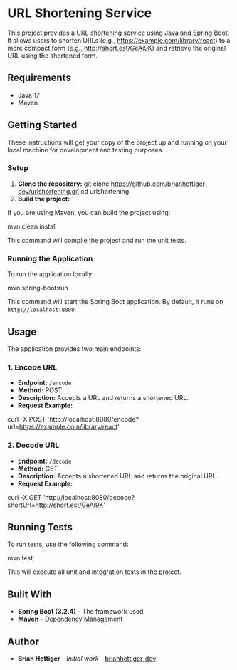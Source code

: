 # URL Shortening Service

This project provides a URL shortening service using Java and Spring Boot. It allows users to shorten URLs (e.g., https://example.com/library/react) to a more compact form (e.g., http://short.est/GeAi9K) and retrieve the original URL using the shortened form.

## Requirements

- Java 17
- Maven

## Getting Started

These instructions will get your copy of the project up and running on your local machine for development and testing purposes.

### Setup

1. **Clone the repository:**
   git clone https://github.com/brianhettiger-dev/urlshortening.git
   cd urlshortening
2. **Build the project:**

If you are using Maven, you can build the project using:

mvn clean install

This command will compile the project and run the unit tests.

### Running the Application

To run the application locally:

mvn spring-boot:run

This command will start the Spring Boot application. By default, it runs on `http://localhost:8080`.

## Usage

The application provides two main endpoints:

### 1. Encode URL

- **Endpoint:** `/encode`
- **Method:** POST
- **Description:** Accepts a URL and returns a shortened URL.
- **Request Example:**

curl -X POST 'http://localhost:8080/encode?url=https://example.com/library/react'

### 2. Decode URL

- **Endpoint:** `/decode`
- **Method:** GET
- **Description:** Accepts a shortened URL and returns the original URL.
- **Request Example:**

curl -X GET 'http://localhost:8080/decode?shortUrl=http://short.est/GeAi9K'

## Running Tests

To run tests, use the following command:

mvn test


This will execute all unit and integration tests in the project.

## Built With

- **Spring Boot (3.2.4)** - The framework used
- **Maven** - Dependency Management

## Author

- **Brian Hettiger** - *Initial work* - [brianhettiger-dev](https://github.com/brianhettiger-dev/yourusername)



